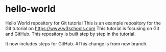 # hello-world
Hello World repository for Git tutorial
This is an example repository for the Git tutorial on https://www.w3schools.com
This tutorial is focusing on Git and GitHub.
This repository is built step by step in the tutorial.

It now includes steps for GitHub.
#This change is from new branch.
